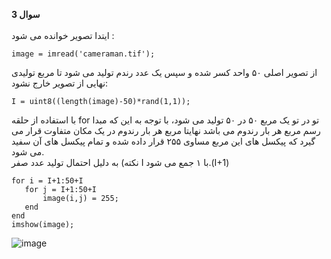 **سوال 3**<br>
<br>
ایتدا تصویر خوانده می شود  :
 ```
image = imread('cameraman.tif');
 ```
از تصویر اصلی ۵۰ واحد کسر شده و سپس یک عدد رندم تولید می شود تا مربع تولیدی نهایی از تصویر خارج نشود:
 ```
I = uint8((length(image)-50)*rand(1,1));
 ```
 
با استفاده از حلقه for تو در تو یک مربع ۵۰ در ۵۰ تولید می شود، با توجه به این که مبدا رسم مربع هر بار رندوم می باشد نهایتا مربع هر بار رندوم در یک مکان متفاوت قرار می گیرد
که پیکسل های این مربع مساوی ۲۵۵ قرار داده شده و تمام پیکسل های آن سفید می شود.
<br>
نکته) به دلیل احتمال تولید عدد صفر I با ۱ جمع می شود.(I+1)
 ```
 for i = I+1:50+I
    for j = I+1:50+I
        image(i,j) = 255;
    end
end
imshow(image);
   ```
   ![image](https://user-images.githubusercontent.com/56272972/163607748-a219150d-d5fa-4e1a-8c20-1ecc271d52a6.png)

 
